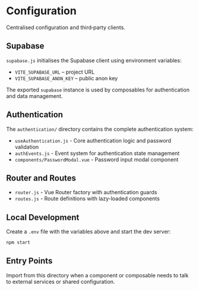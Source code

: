 # Configuration

Centralised configuration and third‑party clients.

## Supabase

`supabase.js` initialises the Supabase client using environment variables:

- `VITE_SUPABASE_URL` – project URL
- `VITE_SUPABASE_ANON_KEY` – public anon key

The exported `supabase` instance is used by composables for authentication and data management.

## Authentication

The `authentication/` directory contains the complete authentication system:

- `useAuthentication.js` - Core authentication logic and password validation
- `authEvents.js` - Event system for authentication state management  
- `components/PasswordModal.vue` - Password input modal component

## Router and Routes

- `router.js` - Vue Router factory with authentication guards
- `routes.js` - Route definitions with lazy-loaded components

## Local Development

Create a `.env` file with the variables above and start the dev server:

```sh
npm start
```

## Entry Points

Import from this directory when a component or composable needs to talk to
external services or shared configuration.